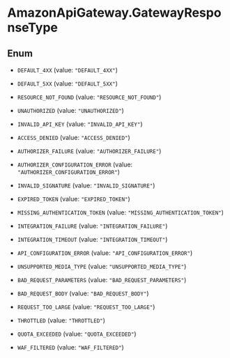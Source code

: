 # AmazonApiGateway.GatewayResponseType

## Enum


* `DEFAULT_4XX` (value: `"DEFAULT_4XX"`)

* `DEFAULT_5XX` (value: `"DEFAULT_5XX"`)

* `RESOURCE_NOT_FOUND` (value: `"RESOURCE_NOT_FOUND"`)

* `UNAUTHORIZED` (value: `"UNAUTHORIZED"`)

* `INVALID_API_KEY` (value: `"INVALID_API_KEY"`)

* `ACCESS_DENIED` (value: `"ACCESS_DENIED"`)

* `AUTHORIZER_FAILURE` (value: `"AUTHORIZER_FAILURE"`)

* `AUTHORIZER_CONFIGURATION_ERROR` (value: `"AUTHORIZER_CONFIGURATION_ERROR"`)

* `INVALID_SIGNATURE` (value: `"INVALID_SIGNATURE"`)

* `EXPIRED_TOKEN` (value: `"EXPIRED_TOKEN"`)

* `MISSING_AUTHENTICATION_TOKEN` (value: `"MISSING_AUTHENTICATION_TOKEN"`)

* `INTEGRATION_FAILURE` (value: `"INTEGRATION_FAILURE"`)

* `INTEGRATION_TIMEOUT` (value: `"INTEGRATION_TIMEOUT"`)

* `API_CONFIGURATION_ERROR` (value: `"API_CONFIGURATION_ERROR"`)

* `UNSUPPORTED_MEDIA_TYPE` (value: `"UNSUPPORTED_MEDIA_TYPE"`)

* `BAD_REQUEST_PARAMETERS` (value: `"BAD_REQUEST_PARAMETERS"`)

* `BAD_REQUEST_BODY` (value: `"BAD_REQUEST_BODY"`)

* `REQUEST_TOO_LARGE` (value: `"REQUEST_TOO_LARGE"`)

* `THROTTLED` (value: `"THROTTLED"`)

* `QUOTA_EXCEEDED` (value: `"QUOTA_EXCEEDED"`)

* `WAF_FILTERED` (value: `"WAF_FILTERED"`)


